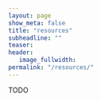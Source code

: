```yaml
---
layout: page
show_meta: false
title: "resources"
subheadline: ""
teaser: 
header:
   image_fullwidth: 
permalink: "/resources/"
---
```


TODO
